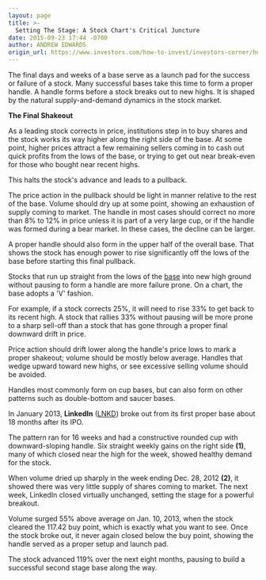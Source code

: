 ```yaml
---
layout: page
title: >-
  Setting The Stage: A Stock Chart's Critical Juncture
date: 2015-09-23 17:44 -0700
author: ANDREW EDWARDS
origin_url: https://www.investors.com/how-to-invest/investors-corner/how-linkedin-started-a-big-move/
---
```


The final days and weeks of a base serve as a launch pad for the success or failure of a stock. Many successful bases take this time to form a proper handle. A handle forms before a stock breaks out to new highs. It is shaped by the natural supply-and-demand dynamics in the stock market.

**The Final Shakeout**

As a leading stock corrects in price, institutions step in to buy shares and the stock works its way higher along the right side of the base. At some point, higher prices attract a few remaining sellers coming in to cash out quick profits from the lows of the base, or trying to get out near break-even for those who bought near recent highs.

This halts the stock's advance and leads to a pullback.

The price action in the pullback should be light in manner relative to the rest of the base. Volume should dry up at some point, showing an exhaustion of supply coming to market. The handle in most cases should correct no more than 8% to 12% in price unless it is part of a very large cup, or if the handle was formed during a bear market. In these cases, the decline can be larger.

A proper handle should also form in the upper half of the overall base. That shows the stock has enough power to rise significantly off the lows of the base before starting this final pullback.

Stocks that run up straight from the lows of the [base](http://education.investors.com/investors-corner/770462-bases-are-just-chart-patterns.htm) into new high ground without pausing to form a handle are more failure prone. On a chart, the base adopts a 'V' fashion.

For example, if a stock corrects 25%, it will need to rise 33% to get back to its recent high. A stock that rallies 33% without pausing will be more prone to a sharp sell-off than a stock that has gone through a proper final downward drift in price.

Price action should drift lower along the handle's price lows to mark a proper shakeout; volume should be mostly below average. Handles that wedge upward toward new highs, or see excessive selling volume should be avoided.

Handles most commonly form on cup bases, but can also form on other patterns such as double-bottom and saucer bases.

In January 2013, **LinkedIn** ([LNKD](https://research.investors.com/quote.aspx?symbol=LNKD)) broke out from its first proper base about 18 months after its IPO.

The pattern ran for 16 weeks and had a constructive rounded cup with downward-sloping handle. Six straight weekly gains on the right side **(1)**, many of which closed near the high for the week, showed healthy demand for the stock.

When volume dried up sharply in the week ending Dec. 28, 2012 **(2)**, it showed there was very little supply of shares coming to market. The next week, LinkedIn closed virtually unchanged, setting the stage for a powerful breakout.

Volume surged 55% above average on Jan. 10, 2013, when the stock cleared the 117.42 buy point, which is exactly what you want to see. Once the stock broke out, it never again closed below the buy point, showing the handle served as a proper setup and launch pad.

The stock advanced 119% over the next eight months, pausing to build a successful second stage base along the way.
